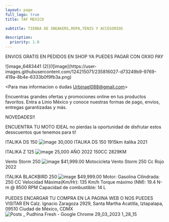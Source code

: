 ```yaml
---
layout: page
full_logo: true
title: TAF MEXICO 

subtitle: TIENDA DE SNEAKERS,ROPA,TENIS Y ACCESORIOS

description:
  priority: 1.0
---
```

<p class="describe-text">ENVIOS GRATIS EN PEDIDOS EN SHOP              YA PUEDES PAGAR CON OXXO PAY</p>
![image_6483441 (2)](![image](https://user-images.githubusercontent.com/124215071/235816027-d73249b9-9769-419a-8b4e-6333b0f9fb3a.png)





<Para mas informacion o dudas Urbinael088@gmail.com>


Encuentras grandes ofertas y promociones online en tus productos favoritos. Entra a Linio México y conoce nuestras formas de pago, envíos, entregas garantizadas y más.



NOVEDADES!!

ENCUENTRA TU MOTO IDEAL   no pierdas la oportunidad de disfrutar estos desscuentos que tenemos para ti!

ITALIKA DS 150
![image](https://user-images.githubusercontent.com/124215071/228740770-9f6b95f4-b620-480f-80bb-d27234b04970.png)
 30,000 ITALIKA DS 150 1915km  italika 2021


ITALIKA Z 125
![image](https://user-images.githubusercontent.com/124215071/228741305-e61bd5a9-9000-4af6-a24a-4bb4b96b2127.png)
25,000          AÑO 2022                       150CC                                2829KM


Vento Storm 250
![image](https://user-images.githubusercontent.com/124215071/228745752-e2c9c2a1-70bb-4abf-8342-3df656c86a2c.png)
$41,999.00      Motocicleta Vento Storm 250 Cc Rojo 2022


ITALIKA BLACKBIRD 250
![image](https://user-images.githubusercontent.com/124215071/228745936-6e072218-4635-481f-ab16-e65c52b41648.png)
 $49,999.00     Motor: Gasolina Cilindrada: 250 CC Velocidad Máxima(Km/Hr): 135 Km/h Torque máximo (NM): 19.4 N-m @ 8500 RPM  Capacidad de combustible: 14 L
<br>
<br>
PUEDES ENCARGAR TU COMPRA EN LA PAGINA WEB O NOS PUEDES VISITAR EN Calz. Ignacio Zaragoza 2929, Santa Martha Acatitla, Iztapalapa, 09510 Ciudad de México, CDMX
![Posts _ Pudhina Fresh - Google Chrome 29_03_2023 1_28_15](https://user-images.githubusercontent.com/124215071/228746775-26a21f8a-6283-4ed0-8f4e-9ff1506eafd5.png)

<br>

